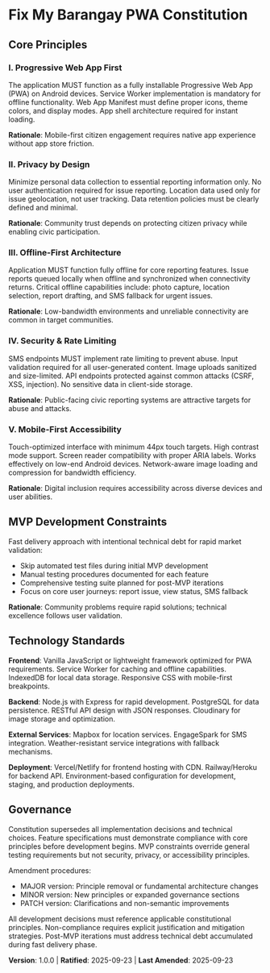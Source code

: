 <!--
SYNC IMPACT REPORT (2025-09-23)
===============================
Version change: template → 1.0.0 (MAJOR: Initial constitution creation)

Modified principles:
- Added I. Progressive Web App First (Android PWA requirements)
- Added II. Privacy by Design (minimal data collection)
- Added III. Offline-First Architecture (low-bandwidth optimization)
- Added IV. Security & Rate Limiting (API endpoint protection)
- Added V. Mobile-First Accessibility (inclusive design)

Added sections:
- MVP Development Constraints (fast delivery approach)
- Technology Standards (tech stack specifications)

Templates requiring updates:
✅ .specify/templates/plan-template.md (updated constitution check gates)
✅ .specify/templates/tasks-template.md (updated for manual testing approach)
✅ .specify/templates/spec-template.md (updated for PWA-specific underspecified areas)

Follow-up TODOs:
- None - all placeholders resolved for initial version
-->

# Fix My Barangay PWA Constitution

## Core Principles

### I. Progressive Web App First

The application MUST function as a fully installable Progressive Web App (PWA) on Android devices.
Service Worker implementation is mandatory for offline functionality. Web App Manifest must define
proper icons, theme colors, and display modes. App shell architecture required for instant loading.

**Rationale**: Mobile-first citizen engagement requires native app experience without app store friction.

### II. Privacy by Design

Minimize personal data collection to essential reporting information only. No user authentication
required for issue reporting. Location data used only for issue geolocation, not user tracking.
Data retention policies must be clearly defined and minimal.

**Rationale**: Community trust depends on protecting citizen privacy while enabling civic participation.

### III. Offline-First Architecture

Application MUST function fully offline for core reporting features. Issue reports queued locally
when offline and synchronized when connectivity returns. Critical offline capabilities include:
photo capture, location selection, report drafting, and SMS fallback for urgent issues.

**Rationale**: Low-bandwidth environments and unreliable connectivity are common in target communities.

### IV. Security & Rate Limiting

SMS endpoints MUST implement rate limiting to prevent abuse. Input validation required for all
user-generated content. Image uploads sanitized and size-limited. API endpoints protected against
common attacks (CSRF, XSS, injection). No sensitive data in client-side storage.

**Rationale**: Public-facing civic reporting systems are attractive targets for abuse and attacks.

### V. Mobile-First Accessibility

Touch-optimized interface with minimum 44px touch targets. High contrast mode support. Screen
reader compatibility with proper ARIA labels. Works effectively on low-end Android devices.
Network-aware image loading and compression for bandwidth efficiency.

**Rationale**: Digital inclusion requires accessibility across diverse devices and user abilities.

## MVP Development Constraints

Fast delivery approach with intentional technical debt for rapid market validation:

- Skip automated test files during initial MVP development
- Manual testing procedures documented for each feature
- Comprehensive testing suite planned for post-MVP iterations
- Focus on core user journeys: report issue, view status, SMS fallback

**Rationale**: Community problems require rapid solutions; technical excellence follows user validation.

## Technology Standards

**Frontend**: Vanilla JavaScript or lightweight framework optimized for PWA requirements.
Service Worker for caching and offline capabilities. IndexedDB for local data storage.
Responsive CSS with mobile-first breakpoints.

**Backend**: Node.js with Express for rapid development. PostgreSQL for data persistence.
RESTful API design with JSON responses. Cloudinary for image storage and optimization.

**External Services**: Mapbox for location services. EngageSpark for SMS integration.
Weather-resistant service integrations with fallback mechanisms.

**Deployment**: Vercel/Netlify for frontend hosting with CDN. Railway/Heroku for backend API.
Environment-based configuration for development, staging, and production deployments.

## Governance

Constitution supersedes all implementation decisions and technical choices. Feature specifications
must demonstrate compliance with core principles before development begins. MVP constraints
override general testing requirements but not security, privacy, or accessibility principles.

Amendment procedures:

- MAJOR version: Principle removal or fundamental architecture changes
- MINOR version: New principles or expanded governance sections
- PATCH version: Clarifications and non-semantic improvements

All development decisions must reference applicable constitutional principles. Non-compliance
requires explicit justification and mitigation strategies. Post-MVP iterations must address
technical debt accumulated during fast delivery phase.

**Version**: 1.0.0 | **Ratified**: 2025-09-23 | **Last Amended**: 2025-09-23
